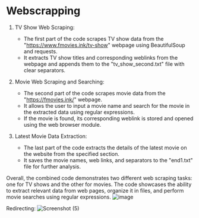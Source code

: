 # Webscrapping

1. TV Show Web Scraping:
   - The first part of the code scrapes TV show data from the "https://www.fmovies.ink/tv-show" webpage using BeautifulSoup and requests.
   - It extracts TV show titles and corresponding weblinks from the webpage and appends them to the "tv_show_second.txt" file with clear separators.

2. Movie Web Scraping and Searching:
   - The second part of the code scrapes movie data from the "https://fmovies.ink/" webpage.
   - It allows the user to input a movie name and search for the movie in the extracted data using regular expressions.
   - If the movie is found, its corresponding weblink is stored and opened using the web browser module.

3. Latest Movie Data Extraction:
   - The last part of the code extracts the details of the latest movie on the website from the specified section.
   - It saves the movie names, web links, and separators to the "end1.txt" file for further analysis.

Overall, the combined code demonstrates two different web scraping tasks: one for TV shows and the other for movies. The code showcases the ability to extract relevant data from web pages, organize it in files, and perform movie searches using regular expressions.
![image](https://github.com/beingkumara/Webscrapping/assets/87388774/5cfe4a15-fa99-474f-943d-1152c4b7e322)

Redirecting:
![Screenshot (5)](https://github.com/beingkumara/Webscrapping/assets/87388774/48dc91e4-2e2b-4cfa-9453-a9f51ed3eeb1)
